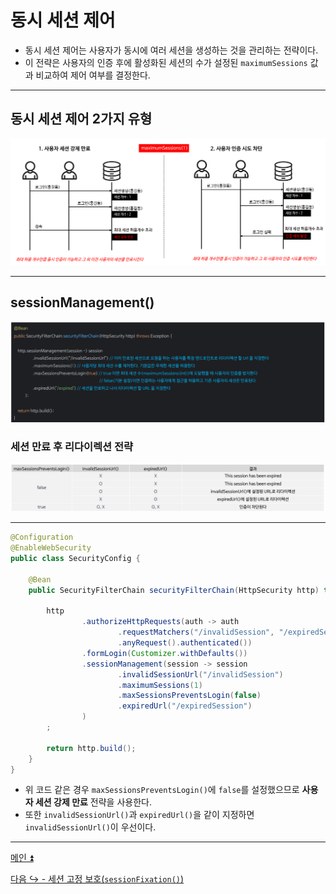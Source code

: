 # 동시 세션 제어

- 동시 세션 제어는 사용자가 동시에 여러 세션을 생성하는 것을 관리하는 전략이다.
- 이 전략은 사용자의 인증 후에 활성화된 세션의 수가 설정된 `maximumSessions` 값과 비교하여 제어 여부를 결정한다.

---

## 동시 세션 제어 2가지 유형

![img.png](image/img.png)

---

## sessionManagement()

![img_1.png](image/img_1.png)

### 세션 만료 후 리다이렉션 전략

![img_2.png](image/img_2.png)

---

```java
@Configuration
@EnableWebSecurity
public class SecurityConfig {

    @Bean
    public SecurityFilterChain securityFilterChain(HttpSecurity http) throws Exception {

        http
                .authorizeHttpRequests(auth -> auth
                        .requestMatchers("/invalidSession", "/expiredSession").permitAll()
                        .anyRequest().authenticated())
                .formLogin(Customizer.withDefaults())
                .sessionManagement(session -> session
                        .invalidSessionUrl("/invalidSession")
                        .maximumSessions(1)
                        .maxSessionsPreventsLogin(false)
                        .expiredUrl("/expiredSession")
                )
        ;

        return http.build();
    }
}
```

- 위 코드 같은 경우 `maxSessionsPreventsLogin()`에 `false`를 설정했으므로 **사용자 세션 강제 만료** 전략을 사용한다.
- 또한 `invalidSessionUrl()`과 `expiredUrl()`을 같이 지정하면 `invalidSessionUrl()`이 우선이다.

---

[메인 ⏫](https://github.com/genesis12345678/TIL/blob/main/Spring/security/security/main.md)

[다음 ↪️ - 세션 고정 보호(`sessionFixation()`)](https://github.com/genesis12345678/TIL/blob/main/Spring/security/security/SessionManagement/SessionFixation.md)